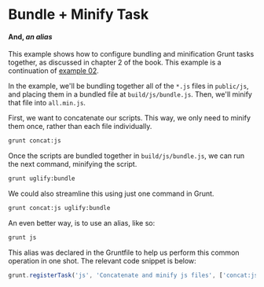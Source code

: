 # Bundle + Minify Task
#### And, _an alias_

This example shows how to configure bundling and minification Grunt tasks together, as discussed in chapter 2 of the book. This example is a continuation of [example 02](https://github.com/bevacqua/buildfirst/ch02/02_bundle-task "Bundle Task Example").

In the example, we'll be bundling together all of the `*.js` files in `public/js`, and placing them in a bundled file at `build/js/bundle.js`. Then, we'll minify that file into `all.min.js`.

First, we want to concatenate our scripts. This way, we only need to minify them once, rather than each file individually.

```bash
grunt concat:js
```

Once the scripts are bundled together in `build/js/bundle.js`, we can run the next command, minifying the script.

```bash
grunt uglify:bundle
```

We could also streamline this using just one command in Grunt.

```bash
grunt concat:js uglify:bundle
```

An even better way, is to use an alias, like so:

```bash
grunt js
```

This alias was declared in the Gruntfile to help us perform this common operation in one shot. The relevant code snippet is below:

```js
grunt.registerTask('js', 'Concatenate and minify js files', ['concat:js', 'uglify:bundle']);
```